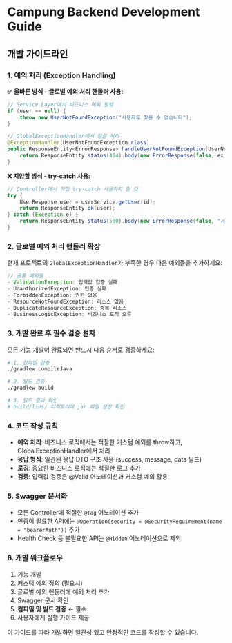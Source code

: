 # Campung Backend Development Guide

## 개발 가이드라인

### 1. 예외 처리 (Exception Handling)

**✅ 올바른 방식 - 글로벌 예외 처리 핸들러 사용:**
```java
// Service Layer에서 비즈니스 예외 발생
if (user == null) {
    throw new UserNotFoundException("사용자를 찾을 수 없습니다");
}

// GlobalExceptionHandler에서 일괄 처리
@ExceptionHandler(UserNotFoundException.class)
public ResponseEntity<ErrorResponse> handleUserNotFoundException(UserNotFoundException ex) {
    return ResponseEntity.status(404).body(new ErrorResponse(false, ex.getMessage()));
}
```

**❌ 지양할 방식 - try-catch 사용:**
```java
// Controller에서 직접 try-catch 사용하지 말 것
try {
    UserResponse user = userService.getUser(id);
    return ResponseEntity.ok(user);
} catch (Exception e) {
    return ResponseEntity.status(500).body(new ErrorResponse(false, "서버 오류"));
}
```

### 2. 글로벌 예외 처리 핸들러 확장

현재 프로젝트의 `GlobalExceptionHandler`가 부족한 경우 다음 예외들을 추가하세요:

```java
// 공통 예외들
- ValidationException: 입력값 검증 실패
- UnauthorizedException: 인증 실패
- ForbiddenException: 권한 없음
- ResourceNotFoundException: 리소스 없음
- DuplicateResourceException: 중복 리소스
- BusinessLogicException: 비즈니스 로직 오류
```

### 3. 개발 완료 후 필수 검증 절차

모든 기능 개발이 완료되면 반드시 다음 순서로 검증하세요:

```bash
# 1. 컴파일 검증
./gradlew compileJava

# 2. 빌드 검증
./gradlew build

# 3. 빌드 결과 확인
# build/libs/ 디렉토리에 jar 파일 생성 확인
```

### 4. 코드 작성 규칙

- **예외 처리**: 비즈니스 로직에서는 적절한 커스텀 예외를 throw하고, GlobalExceptionHandler에서 처리
- **응답 형식**: 일관된 응답 DTO 구조 사용 (success, message, data 필드)
- **로깅**: 중요한 비즈니스 로직에는 적절한 로그 추가
- **검증**: 입력값 검증은 @Valid 어노테이션과 커스텀 예외 활용

### 5. Swagger 문서화

- 모든 Controller에 적절한 `@Tag` 어노테이션 추가
- 인증이 필요한 API에는 `@Operation(security = @SecurityRequirement(name = "bearerAuth"))` 추가
- Health Check 등 불필요한 API는 `@Hidden` 어노테이션으로 제외

### 6. 개발 워크플로우

1. 기능 개발
2. 커스텀 예외 정의 (필요시)
3. 글로벌 예외 핸들러에 예외 처리 추가
4. Swagger 문서 확인
5. **컴파일 및 빌드 검증** ← 필수
6. 사용자에게 실행 가이드 제공

이 가이드를 따라 개발하면 일관성 있고 안정적인 코드를 작성할 수 있습니다.